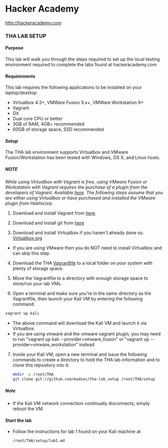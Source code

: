 Hacker Academy
==============
http://hackeracademy.com

### THA LAB SETUP

#### Purpose
This lab will walk you through the steps required to set up the local testing environment required to complete the labs found at hackeracademy.com

#### Requirements
This lab requires the following applications to be installed on your laptop/desktop
* Virtualbox 4.3+,  VMWare Fusion 5.x+, VMWare Workstation 9+ 
* Vagrant
* Git
* Dual core CPU or better
* 3GB of RAM, 4GB+ recommended
* 60GB of storage space, SSD recommended

#### Setup
The THA lab environment supports Virtualbox and VMware Fusion/Workstation has been tested with Windows, OS X, and Linux hosts.

##### NOTE
*While using Virtualbox with Vagrant is free, using VMware Fusion or Workstation with Vagrant requires the purchase of a plugin from the developers of Vagrant. Available [here](https://www.vagrantup.com/vmware).
The following steps assume that you are either using Virtualbox or have purchased and installed the VMware plugin from Hashicorp.*

1. Download and install Vagrant from [here](https://www.vagrantup.com/downloads.html).

2. Download and install git from [here](http://git-scm.com/book/en/v2/Getting-Started-Installing-Git)

3. Download and install Virtualbox if you haven't already done so. [Virtualbox.org](https://www.virtualbox.org/wiki/Downloads)
  * If you are using VMware then you do NOT need to install Virtualbox and can skip this step.

4. Download the THA [Vagrantfile](https://raw.githubusercontent.com/madsec/the-lab_setup/master/assets/Vagrantfile) to a local folder on your system with plenty of storage space.

5. Move the Vagrantfile to a directory with enough storage space to store/run your lab VMs.

6. Open a terminal and make sure you're in the same directory as the Vagrantfile, then launch your Kali VM by entering the following command:

  ```bash
  vagrant up kali
  ```

  * The above command will download the Kali VM and launch it via Virtualbox.
  * If you are using vmware and the vmware vagrant plugin, you may need to run "vagrant up kali --provider=vmware_fusion" or "vagrant up --provider=vmware_workstation" instead

7. Inside your Kali VM, open a new terminal and issue the following commands to create a directory to hold the THA lab information and to clone this repository into it:

    ```bash
    mkdir -p /root/THA
    git clone git://github.com/madsec/tha-lab_setup /root/THA/setup
    ```

##### Note
* If the Kali VM network connection continually disconnects, simply reboot the VM.

#### Start the lab
* Follow the instructions for lab 1 found on your Kali machine at 
  ```
  /root/THA/setup/lab1.md
  ```
